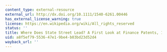 ```yaml
---
content_type: external-resource
external_url: http://dx.doi.org/10.1111/1540-6261.00446
has_external_license_warning: true
license: https://en.wikipedia.org/wiki/All_rights_reserved
status: ''
title: Where Does State Street Lead? A First Look at Finance Patents, 1971 to 2000
uid: a8f5ef79-5536-47e1-9be4-b03bd23d52d4
wayback_url: ''
---
```

